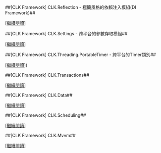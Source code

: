 ##[CLK Framework] CLK.Reflection - 極簡風格的依賴注入模組(DI Framework)##

[[繼續閱讀]](https://github.com/Clark159/CLK/blob/master/Documents/CLK.Reflection/CLK.Reflection.md)


##[CLK Framework] CLK.Settings - 跨平台的參數存取模組##

[[繼續閱讀]](https://github.com/Clark159/CLK/blob/master/Documents/CLK.Settings/CLK.Settings.md)


##[CLK Framework] CLK.Threading.PortableTimer - 跨平台的Timer類別##

[[繼續閱讀]](https://github.com/Clark159/CLK/blob/master/Documents/CLK.Threading.PortableTimer/CLK.Threading.PortableTimer.md))


##[CLK Framework] CLK.Transactions##

[[繼續閱讀]](https://github.com/Clark159/CLK/blob/master/Documents/CLK.Transactions/CLK.Transactions.md)


##[CLK Framework] CLK.Data##

[[繼續閱讀]](https://github.com/Clark159/CLK/blob/master/Documents/CLK.Data/CLK.Data.md)


##[CLK Framework] CLK.Scheduling##

[[繼續閱讀]](https://github.com/Clark159/CLK/blob/master/Documents/CLK.Scheduling/CLK.Scheduling.md)

##[CLK Framework] CLK.Mvvm##

[[繼續閱讀]](https://github.com/Clark159/CLK/blob/master/Documents/CLK.Mvvm/CLK.Mvvm.md)

